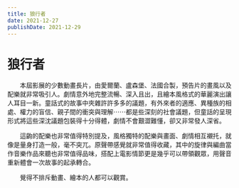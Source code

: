 ```yaml
---
title: 狼行者
date: 2021-12-27
publishDate: 2021-12-29
---
```


# 狼行者
　　本屆影展的少數動畫長片，由愛爾蘭、盧森堡、法國合製，預告片的畫風以及配樂就非常吸引人。劇情意外地完整流暢、深入且出，且繪本風格式的華麗演出讓人耳目一新。童話式的故事中夾雜許許多多的議題，有外來者的適應、異種族的相處、權力的盲信、親子間的衝突與理解⋯⋯都是些深刻的社會議題，但童話的呈現形式將這些深沈議題包裝得十分得體，劇情不會艱澀難懂，卻又非常發人深省。

　　這齣的配樂也非常值得特別提及，風格獨特的配樂與畫面、劇情相互襯托，就像是量身打造一般，毫不突兀。原聲帶感覺就非常值得收藏，其中的旋律與編曲當作音樂作品來聽也非常值得品味，搭配上電影情節更是幾乎可以帶領觀眾，用聲音重新體會一次故事的起承轉合。

　　覺得不排斥動畫、繪本的人都可以觀賞。
